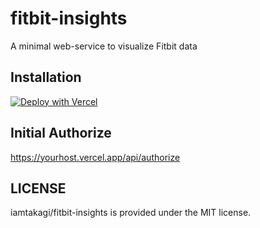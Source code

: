 # fitbit-insights
A minimal web-service to visualize Fitbit data

## Installation
[![Deploy with Vercel](https://vercel.com/button)](https://vercel.com/new/clone?repository-url=https://github.com/iamtakagi/fitbit-insights)

## Initial Authorize
https://yourhost.vercel.app/api/authorize

## LICENSE
iamtakagi/fitbit-insights is provided under the MIT license.